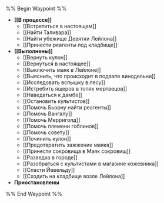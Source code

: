 %% Begin Waypoint %%
- **[[В процессе]]**
	- [[Встретиться в настоящем]]
	- [[Найти Таливара]]
	- [[Найти убежище Девятки Лейлона]]
	- [[Принести реагенты под кладбище]]
- **[[Выполнены]]**
	- [[Вернуть кулон]]
	- [[Вернуться в настоящее]]
	- [[Выключить маяк в Лейлоне]]
	- [[Выяснить, что происходит в подвале винодельни]]
	- [[Исследовать вспышку в лесу]]
	- [[Истребить ящеров в топях мертвецов]]
	- [[Наведаться к дамбе]]
	- [[Остановить культистов]]
	- [[Помочь Бьорну найти реагенты]]
	- [[Помочь Вангалу]]
	- [[Помочь Мерриголд]]
	- [[Помочь племени гоблинов]]
	- [[Помочь совету]]
	- [[Починить кулон]]
	- [[Предотвратить зажжение маяка]]
	- [[Принести сокровища в Маяк сокровищ]]
	- [[Разведка в городе]]
	- [[Разобраться с культистами в магазине кожевника]]
	- [[Спасти Йевельду]]
	- [[Сходить на кладбище возле Лейлона]]
- **Приостановлены**

%% End Waypoint %%
